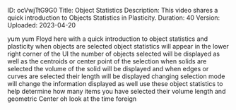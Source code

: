 ID: ocVwjTtG9G0
Title: Object Statistics
Description: This video shares a quick introduction to Objects Statistics in Plasticity.
Duration: 40
Version: 
Uploaded: 2023-04-20

yum yum Floyd here with a quick
introduction to object statistics and
plasticity when objects are selected
object statistics will appear in the
lower right corner of the UI the number
of objects selected will be displayed as
well as the centroids or center point of
the selection when solids are selected
the volume of the solid will be
displayed and when edges or curves are
selected their length will be displayed
changing selection mode will change the
information displayed as well use these
object statistics to help determine how
many items you have selected their
volume length and geometric Center oh
look at the time
foreign
